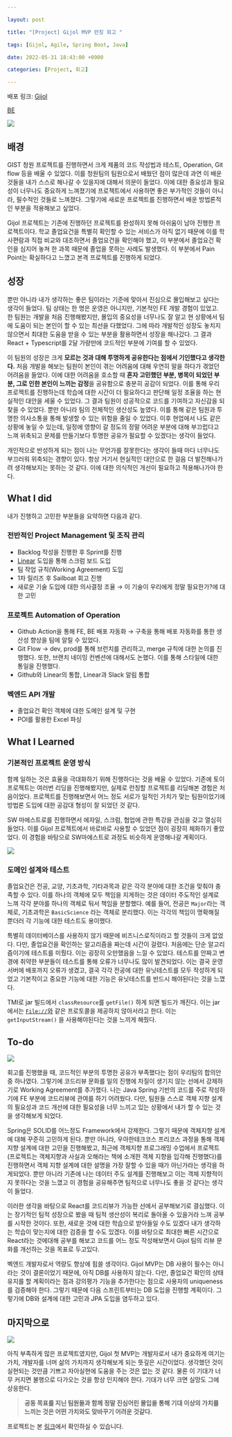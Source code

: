 ```yaml
---

layout: post

title: "[Project] Gijol MVP 런칭 회고 "

tags: [Gijol, Agile, Spring Boot, Java]

date: 2022-05-31 18:43:00 +0900

categories: [Project, 회고]

---
```




배포 링크:  [Gijol](https://gijol.im/) 

[BE](https://api.gijol.im/swagger-ui/index.html) 

<img src="https://raw.githubusercontent.com/ChoiEungi/git-blog-image/upload/2022-05-31-18%3A43%3A19.png">



## 배경

GIST 청원 프로젝트를 진행하면서 크게 제품의 코드 작성법과 테스트, Operation, Git flow 등을 배울 수 있었다. 이를 청원팀의 팀원으로서 배웠던 점이 많은데 과연 이 배운 것들을 내가 스스로 해나갈 수 있을지에 대해서 의문이 들었다. 이에 대한 중요성과 필요성이 너무나도 중요하게 느껴졌기에 프로젝트에서 사용하면 좋은 부가적인 것들이 아니라, 필수적인 것들로 느껴졌다. 그렇기에 새로운 프로젝트를 진행하면서 배운 방법론적인 부분을 적용해보고 싶었다.

Gijol 프로젝트는 기존에 진행하던 프로젝트를 완성하지 못해 아쉬움이 남아 진행한 프로젝트이다. 학교 졸업요건을 특별히 확인할 수 있는 서비스가 아직 없기 때문에 이를 학사편람과 직접 비교와 대조하면서 졸업요건을 확인해야 했고, 이 부분에서 졸업요건 확인을 심지어 놓쳐 한 과목 때문에 졸업을 못하는 사례도 발생했다. 이 부분에서 Pain Point는 확실하다고 느꼈고 본격 프로젝트를 진행하게 되었다.



## 성장

뿐만 아니라 내가 생각하는 좋은 팀이라는 기준에 맞아서 진심으로 몰입해보고 싶다는 생각이 들었다. 팀 상태는 한 명은 운영은 아니지만, 기본적인 FE 개발 경험이 있었고. 한 팀원는 개발을 처음 진행해봤지만, 몰입의 중요성을 너무나도 잘 알고 현 상황에서 팀에 도움이 되는 본인이 할 수 있는 최선을 다했었다. 그에 따라 개발적인 성장도 놓치지 않으면서 최대한 도움을 받을 수 있는 부분을 활용하면서 성장을 해나갔다. 그 결과 React + Typescript를 2달 가량만에 코드적인 부분에 기여를 할 수 있었다.

이 팀원의 성장은 크게 **모르는 것과 대해 투명하게 공유한다는 점에서 기인했다고 생각한다.** 처음 개발을 해보는 팀원이 본인이 겪는 어려움에 대해 우연히 말을 하다가 겪었던 어려움을 들었다. 이에 대한 어려움을 호소할 때 **혼자 고민했던 부분, 병목이 되었던 부분, 그로 인한 본인이 느끼는 감정**을 공유함으로 충분히 공감이 되었다. 이를 통해 우리 프로젝트를 진행하는데 학습에 대한 시간이 더 필요하다고 판단해 일정 조율을 하는 현실적인 대안을 세울 수 있었다. 그 결과 팀원이 성공적으로 코드를 기여하고 자신감을 되찾을 수 있었다. 뿐만 아니라 팀의 전체적인 생산성도 높였다. 이를 통해 같은 팀원과 투명한 의사소통을 통해 발생할 수 있는 위험을 줄일 수 있었다. 이후 현업에서 나도 같은 상황에 놓일 수 있는데, 일정에 영향이 갈 정도의 정말 어려운 부분에 대해 부끄럽다고 느껴 위축되고 문제를 만들기보다 투명한 공유가 필요할 수 있겠다는 생각이 들었다.

개인적으로 반성하게 되는 점이 나는 무언가를 잘못한다는 생각이 들때 마다 너무나도 부끄러워 위축되는 경향이 있다. 항상 거기서 현실적인 대안으로 한 걸음 더 발전해나가려 생각해보지는 못하는 것 같다. 이에 대한 의식적인 개선이 필요하고 적용해나가야 한다.



## What I did

내가 진행하고 고민한 부분들을 요약하면 다음과 같다.

### 전반적인 Project Management 및 조직 관리

- Backlog 작성을 진행한 후 Sprint를 진행
- [Linear](https://linear.app/) 도입을 통해 스크럼 보드 도입
- 팀 작업 규칙(Working Agreement) 도입
- 1차 릴리즈 후 Sailboat 회고 진행
- 새로운 기술 도입에 대한 의사결정 조율 → 이 기술이 우리에게 정말 필요한가?에 대한 고민



### 프로젝트 Automation of Operation

- Github Action을 통해 FE, BE 배포 자동화 → 구축을 통해 배포 자동화를 통한 생산성 향상을 팀에 알릴 수 있었다.
- Git Flow → dev, prod를 통해 브런치를 관리하고, merge 규칙에 대한 논의를 진행했다. 또한, 브랜치 네이밍 컨벤션에 대해서도 논했다. 이를 통해 스타일에 대한 통일을 진행했다.
- Github와 Linear의 통합, Linear과 Slack 알림 통합



### 벡엔드 API 개발

- 졸업요건 확인 객체에 대한 도메인 설계 및 구현
- POI를 활용한 Excel 파싱



## What I Learned

### 기본적인 프로젝트 운영 방식

함께 일하는 것은 효율을 극대화하기 위해 진행하다는 것을 배울 수 있었다.  기존에 토이프로젝트는 여러번 리딩을 진행해봤지만, 실제로 런칭할 프로젝트를 리딩해본 경험은 처음이었다. 프로젝트를 진행해보면서 어느 정도 서로가 일적인 가치가 맞는 팀원이었기에 방법론 도입에 대한 공감대 형성이 잘 되었던 것 같다.

SW 마에스트로를 진행하면서 에자일, 스크럼, 협업에 관한 특강을 관심을 갖고 열심히 들었다. 이를 Gijol 프로젝트에서 바로바로 사용할 수 있었던 점이 굉장히 체화하기 좋았었다. 이 경험을 바탕으로 SW마에스트로 과정도 비슷하게 운영해나갈 계획이다.

<img src="https://raw.githubusercontent.com/ChoiEungi/git-blog-image/upload/2022-05-31-18%3A45%3A54.png">



### 도메인 설계와 테스트

졸업요건은 전공, 교양, 기초과학, 기타과목과 같은 각각 분야에 대한 조건을 맞춰야 충족할 수 있다. 이를 하나의 객체에 모두 책임을 지게하는 것은 데이터 주도적인 설계로 느껴 각각 분야를 하나의 객체로 둬서 책임을 분할했다. 예를 들어, 전공은 `Major`라는 객체로, 기초과학은 `BasicScience` 라는 객체로 분리했다. 이는 각각의 책임이 명확해질 뿐더러 각 기능에 대한 테스트도 용이했다.

특별히 데이터베이스를 사용하지 않기 때문에 비즈니스로직이라고 할 것들이 크게 없었다. 다만, 졸업요건을 확인하는 알고리즘을 짜는데 시간이 걸렸다. 처음에는 단순 알고리즘이기에 테스트를 미뤘다. 이는 굉장히 오만했음을 느낄 수 있었다. 테스트를 안짜고 변경에 취약한 부분들이 테스트를 통해 오류가 너무나도 많이 발견되었다. 이는 결국 운영서버에 배포까지 오류가 생겼고, 결국 각각 전공에 대한 유닛테스트를 모두 작성하게 되었고 기본적이고 중요한 기능에 대한 기능은 유닛테스트를 반드시 해야된다는 것을 느꼈다.

TMI로 jar 빌드에서 `classResource`를 `getFile()` 하게 되면 빌드가 깨진다. 이는 jar에서는 [`File://`와](File://와) 같은 프로토콜을 제공하지 않아서라고 한다. 이는 `getInputStream()` 을 사용해야된다는 것을 느끼게 해줬다.



## To-do

<img src="https://raw.githubusercontent.com/ChoiEungi/git-blog-image/upload/2022-05-31-18%3A45%3A10.png">

회고를 진행했을 때, 코드적인 부분의 투명한 공유가 부족했다는 점이 우리팀의 합의안 중 하나였다. 그렇기에 코드리뷰 문화를 일의 진행에 차질이 생기지 않는 선에서 강제하기로 Working Agreement를 추가했다. 나는 Java Spring 기반의 코드를 주로 작성하기에 FE 부분에 코드리뷰에 관여를 하기 어려웠다. 다만, 팀원들 스스로 객체 지향 설계의 필요성과 코드 개선에 대한 필요성을 너무 느끼고 있는 상황에서 내가 할 수 있는 것을 생각해보게 되었다.

Spring은 SOLID를 어느정도 Framework에서 강제한다. 그렇기 때문에 객체지향 설계에 대해 꾸준히 고민하게 된다. 뿐만 아니라, 우아한테크코스 프리코스 과정을 통해 객체지향 설계에 대한 고민을 진행해봤고, 최근에 객체지향 프로그래밍 수업에서 프로젝트(프로젝트는 객체지향과 사실과 오해라는 책에 소개한 객체 지향을 입각해 진행했다)를 진행하면서 객체 지향 설계에 대한 설명을 가장 잘할 수 있을 때가 아닌가라는 생각을 하게되었다. 뿐만 아니라 기존에 나는 데이터 주도 설계를 진행해보고 이는 객체 지향적이지 못하다는 것을 느꼈고 이 경험을 공유해주면 팀적으로 너무나도 좋을 것 같다는 생각이 들었다.

이러한 생각을 바탕으로 React를 코드리뷰가 가능한 선에서 공부해보기로 결심했다. 이는 장기적인 팀적 성장으로 봤을 때 팀적 생산성이 복리로 돌아올 수 있을거라 느껴 공부를 시작한 것이다. 또한, 새로운 것에 대한 학습으로 받아들일 수도 있겠다 내가 생각하는 학습이 맞는지에 대한 검증을 할 수도 있겠다. 이를 바탕으로 최대한 빠른 시간으로 React라는 것에대해 공부를 해보고 코드를 어느 정도 작성해보면서 Gijol 팀의 리뷰 문화를 개선하는 것을 목표로 두고있다.

벡엔드 개발자로서 역량도 향상에 힘쓸 생각이다. Gijol MVP는 DB 사용이 필수는 아니라는 것이 결론이었기 때문에, 아직 DB를 사용하지 않는다. 다만, 졸업요건 확인의 상태 유지를 할 계획이라는 점과 강의평가 기능을 추가한다는 점으로 사용자의 uniqueness를 검증해야 한다. 그렇기 때문에 다음 스프린트부터는 DB 도입을 진행할 계획이다. 그렇기에 DB와 설계에 대한 고민과 JPA 도입을 염두하고 있다.



## 마지막으로

<img src="https://raw.githubusercontent.com/ChoiEungi/git-blog-image/upload/2022-05-31-18%3A49%3A59.png">

아직 부족하게 많은 프로젝트였지만, Gijol 첫 MVP는 개발자로서 내가 중요하게 여기는 가치, 개발자를 너머 삶의 가치까지 생각해보게 되는 뜻깊은 시간이었다. 생각했던 것이 실현되는 것만큼 기쁘고 자아실현에 도움을 주는 것은 없는 것 같다. 물론 이 기대가 너무 커지면 불행으로 다가오는 것을 항상 인지해야 한다. 기대가 너무 크면 실망도 그에 상응한다.



> **공동 목표를 지닌 팀원들과 함께 정말 진심어린 몰입을 통해 기대 이상의 가치를 느끼는 것은 어떤 가치와도 맞바꾸기 어려운 것같다.**





프로젝트는 본 [링크](https://github.com/Gijol)에서 확인하실 수 있습니다.